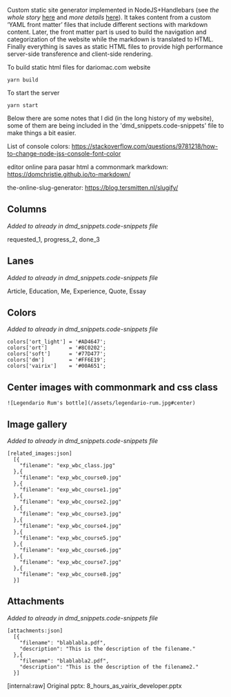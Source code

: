 Custom static site generator implemented in NodeJS+Handlebars (see _the whole story_ [here](https://dariomac.com/finish-this-website) and _more details_ [here](https://dariomac.com/static-website-generator)). It takes content from a custom ‘YAML front matter’ files that include different sections with markdown content. Later, the front matter part is used to build the navigation and categorization of the website while the markdown is translated to HTML. Finally everything is saves as static HTML files to provide high performance server-side transference and client-side rendering.

To build static html files for dariomac.com website
```
yarn build
```

To start the server
```
yarn start
```

Below there are some notes that I did (in the long history of my website), some of them are being included in the 'dmd_snippets.code-snippets' file to make things a bit easier.

List of console colors:
https://stackoverflow.com/questions/9781218/how-to-change-node-jss-console-font-color

editor online para pasar html a commonmark markdown:
https://domchristie.github.io/to-markdown/

the-online-slug-generator:
https://blog.tersmitten.nl/slugify/

Columns
-----
_Added to already in dmd_snippets.code-snippets file_

requested_1, progress_2, done_3


Lanes
-----
_Added to already in dmd_snippets.code-snippets file_

Article, Education, Me, Experience, Quote, Essay


Colors
------
_Added to already in dmd_snippets.code-snippets file_

```
colors['ort_light'] = '#AD4647';
colors['ort']       = '#8C0202';
colors['soft']      = '#77D477';
colors['dm']        = '#FF6E19';
colors['vairix']    = '#00A651';
```

Center images with commonmark and css class
-------------------------------------------
```![Legendario Rum's bottle](/assets/legendario-rum.jpg#center)```


Image gallery
-------------
_Added to already in dmd_snippets.code-snippets file_
```
[related_images:json]
  [{
    "filename": "exp_wbc_class.jpg"
  },{
    "filename": "exp_wbc_course0.jpg"
  },{
    "filename": "exp_wbc_course1.jpg"
  },{
    "filename": "exp_wbc_course2.jpg"
  },{
    "filename": "exp_wbc_course3.jpg"
  },{
    "filename": "exp_wbc_course4.jpg"
  },{
    "filename": "exp_wbc_course5.jpg"
  },{
    "filename": "exp_wbc_course6.jpg"
  },{
    "filename": "exp_wbc_course7.jpg"
  },{
    "filename": "exp_wbc_course8.jpg"
  }]
```


Attachments
-----------
_Added to already in dmd_snippets.code-snippets file_
```
[attachments:json]
  [{
    "filename": "blablabla.pdf",
    "description": "This is the description of the filename."
  },{
    "filename": "blablabla2.pdf",
    "description": "This is the description of the filename2."
  }]
```

[internal:raw]
Original pptx: 8_hours_as_vairix_developer.pptx 

